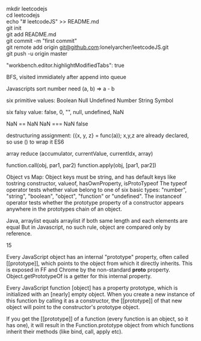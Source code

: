 mkdir leetcodejs  
cd leetcodejs  
echo "# leetcodeJS" >> README.md  
git init  
git add README.md  
git commit -m "first commit"  
git remote add origin git@github.com:lonelyarcher/leetcodeJS.git  
git push -u origin master  

"workbench.editor.highlightModifiedTabs": true

BFS, visited immidiately after append into queue

Javascripts sort number need (a, b) => a - b

six primitive values: Boolean Null Undefined Number String Symbol

six falsy value: false, 0, "", null, undefined, NaN

NaN == NaN NaN === NaN false

destructuring assignment: ({x, y, z} = func(a)); x,y,z are already declared, so use () to wrap it ES6

array reduce (accumulator, currentValue, currentIdx, array)

function.call(obj, par1, par2) function.apply(obj, [par1, par2])

Object vs Map: Object keys must be string, and has default keys like tostring constructor, valueof, hasOwnProperty, isProtoTypeof
The typeof operator tests whether value belong to one of six basic types: "number", "string", "boolean", "object", "function" or "undefined".
The instanceof operator tests whether the prototype property of a constructor appears anywhere in the prototypes chain of an object.

Java, arraylist equals arraylist if both same length and each elements are equal
But in Javascript, no such rule, object are compared only by reference.

15

Every JavaScript object has an internal "prototype" property, often called [[prototype]], which points to the object from which it directly inherits. This is exposed in FF and Chrome by the non-standard __proto__ property. Object.getPrototypeOf is a getter for this internal property.

Every JavaScript function [object] has a property prototype, which is initialized with an [nearly] empty object. When you create a new instance of this function by calling it as a constructor, the [[prototype]] of that new object will point to the constructor's prototype object.

If you get the [[prototype]] of a function (every function is an object, so it has one), it will result in the Function.prototype object from which functions inherit their methods (like bind, call, apply etc).